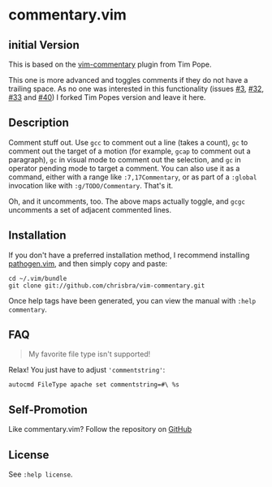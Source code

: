 # commentary.vim

## initial Version

This is based on the [vim-commentary](https://github.com/tpope/vim-commentary)
plugin from Tim Pope.

This one is more advanced and toggles comments if they do not have a trailing space.
As no one was interested in this functionality (issues [#3][3], [#32][32], [#33][33] and [#40][40])
I forked Tim Popes version and leave it here.

## Description

Comment stuff out.  Use `gcc` to comment out a line (takes a count),
`gc` to comment out the target of a motion (for example, `gcap` to
comment out a paragraph), `gc` in visual mode to comment out the selection,
and `gc` in operator pending mode to target a comment.  You can also use
it as a command, either with a range like `:7,17Commentary`, or as part of a
`:global` invocation like with `:g/TODO/Commentary`. That's it.

Oh, and it uncomments, too.  The above maps actually toggle, and `gcgc`
uncomments a set of adjacent commented lines.

## Installation

If you don't have a preferred installation method, I recommend
installing [pathogen.vim](https://github.com/tpope/vim-pathogen), and
then simply copy and paste:

    cd ~/.vim/bundle
    git clone git://github.com/chrisbra/vim-commentary.git

Once help tags have been generated, you can view the manual with
`:help commentary`.

## FAQ

> My favorite file type isn't supported!

Relax!  You just have to adjust `'commentstring'`:

    autocmd FileType apache set commentstring=#\ %s

## Self-Promotion

Like commentary.vim? Follow the repository on
[GitHub](https://github.com/chrisbra/vim-commentary)

## License

See `:help license`.

  [3]: https://github.com/tpope/vim-commentary/issues/3
 [32]: https://github.com/tpope/vim-commentary/issues/32
 [33]: https://github.com/tpope/vim-commentary/issues/33
 [40]: https://github.com/tpope/vim-commentary/issues/40
